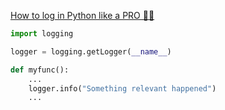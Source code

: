[How to log in Python like a PRO 🐍🌴](https://blog.guilatrova.dev/how-to-log-in-python-like-a-pro/)

```python
import logging

logger = logging.getLogger(__name__)

def myfunc():
    ...
    logger.info("Something relevant happened")
    ...
```
